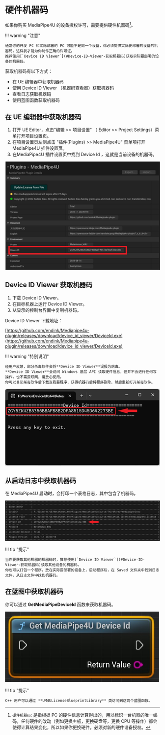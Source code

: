 # 硬件机器码

如果你购买 MediaPipe4U 的设备授权许可，需要提供硬件机器码[^1]。

[^1]: `硬件机器码`: 是指根据 PC 的硬件信息计算得出的，用以标识一台机器的唯一编码，任何硬件的改动（例如更换主板，更换硬盘等，更换 CPU 等操作）都会使得计算结果变化，所以如果你更换硬件，必须对新的硬件设备授权。

!!! warning "注意"

    通常你的开发 PC 和实际部署的 PC 可能不是同一个设备，你必须提供实际要部署的设备的机器码，这样我才能为你制作正确的许可证。       
    推荐使用[`Device ID Viewer`](#Device-ID-Viewer-获取机器码)获取实际要部署的设备的机器码。

获取机器码有以下方式：   

- 在 UE 编辑器中获取机器码
- 使用 Device ID Viewer （机器码查看器）获取机器码
- 查看日志获取机器码
- 使用蓝图函数获取机器码

## 在 UE 编辑器中获取机器码

1. 打开 UE Editor，点击"编辑 >> 项目设置" （ Editor >> Project Settings）菜单打开项目设置页。
2. 在项目设置页左侧点击 "插件(Plugins) >> MediaPipe4U" 菜单项打开 MediaPipe4U 插件设置页。
3. 在MediaPipe4U 插件设置页中找到 Device Id ，这就是当前设备的机器码。

[![Device Id](images/device_id_in_ue.jpg "Device Id")](images/device_id_in_ue.jpg)   


## Device ID Viewer 获取机器码

1. 下载 Device ID Viewer。
2. 在目标机器上运行 Device ID Viewer。
3. 从显示的控制台界面中复制机器码。
   

Device ID Viewer 下载地址：   

[https://github.com/endink/Mediapipe4u-plugin/releases/download/device_id_viewer/DeviceId.exe](https://github.com/endink/Mediapipe4u-plugin/releases/download/device_id_viewer/DeviceId.exe)


!!! warning "特别说明"

    经用户反馈，部分杀毒软件会将**Device ID Viewer**误报为病毒。    
    **Device ID Viewer**会访问 Windows 底层 API 读取硬件信息，但并不会进行任何写操作，也不需要联网，请放心使用。   
    你可以关闭杀毒软件后下载查看器程序，获得机器码后将程序删除，然后重新打开杀毒软件。

[![Device Id](images/device.exe.jpg "Device Id")](images/device.exe.jpg)   

## 从启动日志中获取机器码

在 MediaPipe4U 启动时，会打印一个表格日志，其中包含了机器码。

[![Device Id](images/device_id_in_log.jpg "Device Id")](images/device_id_in_log.jpg)   

!!! tip "提示"

    当你要获取其他机器的机器码时，推荐使用[`Device ID Viewer`](#Device-ID-Viewer-获取机器码)读取其他设备的机器码。   
    你也可以打包一个程序，放在实际要部署的设备上，启动程序后，在 Saved 文件夹中找到日志文件，从日志文件中找到机器码。

## 在蓝图中获取机器码

你可以通过 **GetMediaPipeDeviceId** 函数来获取机器码。  

[![Device Id](images/device_id_in_bp.jpg "Device Id")](images/device_id_in_bp.jpg)   

!!! tip "提示"

    C++ 用户可以通过 **UM4ULicenseBlueprintLibrary** 类访问到这两个蓝图函数。
